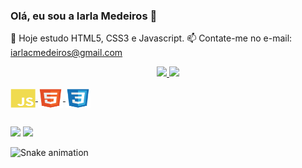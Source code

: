 ### Olá, eu sou a Iarla Medeiros 👋

🌱 Hoje estudo HTML5, CSS3 e Javascript.
📫 Contate-me no e-mail: iarlacmedeiros@gmail.com

<div align="center">
  <a href="https://github.com/iarlamedeirosgit">
  <img height="180em" src="https://github-readme-stats.vercel.app/api?username=iarlamedeirosgit&show_icons=true&theme=dracula&include_all_commits=true&count_private=true"/>
  <img height="180em" src="https://github-readme-stats.vercel.app/api/top-langs/?username=iarlamedeirosgit&layout=compact&langs_count=7&theme=dracula"/>
</div>
<div style="display: inline_block"><br>
  <img align="center" alt="Iarla-Js" height="30" width="40" src="https://raw.githubusercontent.com/devicons/devicon/master/icons/javascript/javascript-plain.svg">
  <img align="center" alt="Iarla-HTML" height="30" width="40" src="https://raw.githubusercontent.com/devicons/devicon/master/icons/html5/html5-original.svg">
  <img align="center" alt="Iarla-CSS" height="30" width="40" src="https://raw.githubusercontent.com/devicons/devicon/master/icons/css3/css3-original.svg">
</div>

##
 
<div> 

  <a href = "mailto:iarlacmedeiros@gmail.com"><img src="https://img.shields.io/badge/-Gmail-%23333?style=for-the-badge&logo=gmail&logoColor=white" target="_blank"></a>
  <a href="https://www.linkedin.com/in/iarlamedeiros/" target="_blank"><img src="https://img.shields.io/badge/-LinkedIn-%230077B5?style=for-the-badge&logo=linkedin&logoColor=white" target="_blank"></a> 
  
   ![Snake animation](https://github.com/iarlamedeirosgit/iarlamedeirosgit/blob/output/github-contribution-grid-snake.svg)
 
</div>
